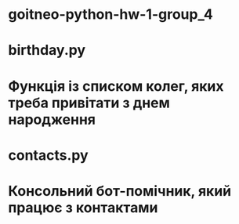 # goitneo-python-hw-1-group_4

# birthday.py
# Функція із списком колег, яких треба привітати з днем народження

# contacts.py
# Консольний бот-помічник, який працює з контактами